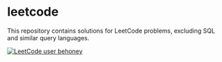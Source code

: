 # leetcode

This repository contains solutions for LeetCode problems, excluding SQL and similar query languages.

[![LeetCode user behoney](https://img.shields.io/badge/dynamic/json?style=flat-square&labelColor=black&color=%23ffa116&label=Solved&query=solved&url=https%3A%2F%2Fleetcode-badge.vercel.app%2Fapi%2Fusers%2Fbehoney&logo=leetcode&logoColor=yellow)](https://leetcode.com/behoney/)
